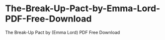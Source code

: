 # The-Break-Up-Pact-by-Emma-Lord-PDF-Free-Download
The Break-Up Pact by (Emma Lord) PDF Free Download
